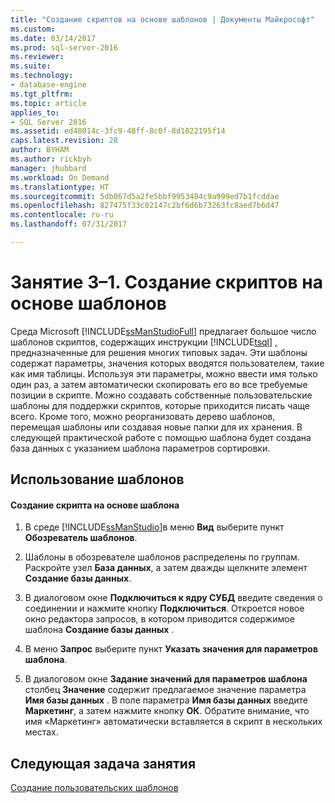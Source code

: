 ```yaml
---
title: "Создание скриптов на основе шаблонов | Документы Майкрософт"
ms.custom: 
ms.date: 03/14/2017
ms.prod: sql-server-2016
ms.reviewer: 
ms.suite: 
ms.technology:
- database-engine
ms.tgt_pltfrm: 
ms.topic: article
applies_to:
- SQL Server 2016
ms.assetid: ed48014c-3fc9-48ff-8c0f-8d1822195f14
caps.latest.revision: 28
author: BYHAM
ms.author: rickbyh
manager: jhubbard
ms.workload: On Demand
ms.translationtype: HT
ms.sourcegitcommit: 5db067d5a2fe5bbf9953484c9a999ed7b1fcddae
ms.openlocfilehash: 827475f33c02147c2bf6d6b73263fc8aed7b6d47
ms.contentlocale: ru-ru
ms.lasthandoff: 07/31/2017

---
```

# <a name="lesson-3-1---create-scripts-using-templates"></a>Занятие 3–1. Создание скриптов на основе шаблонов
Среда Microsoft [!INCLUDE[ssManStudioFull](../../includes/ssmanstudiofull-md.md)] предлагает большое число шаблонов скриптов, содержащих инструкции [!INCLUDE[tsql](../../includes/tsql-md.md)] , предназначенные для решения многих типовых задач. Эти шаблоны содержат параметры, значения которых вводятся пользователем, такие как имя таблицы. Используя эти параметры, можно ввести имя только один раз, а затем автоматически скопировать его во все требуемые позиции в скрипте. Можно создавать собственные пользовательские шаблоны для поддержки скриптов, которые приходится писать чаще всего. Кроме того, можно реорганизовать дерево шаблонов, перемещая шаблоны или создавая новые папки для их хранения. В следующей практической работе с помощью шаблона будет создана база данных с указанием шаблона параметров сортировки.  
  
## <a name="using-templates"></a>Использование шаблонов  
  
#### <a name="to-create-a-script-using-a-template"></a>Создание скрипта на основе шаблона  
  
1.  В среде [!INCLUDE[ssManStudio](../../includes/ssmanstudio-md.md)]в меню **Вид** выберите пункт **Обозреватель шаблонов**.  
  
2.  Шаблоны в обозревателе шаблонов распределены по группам. Раскройте узел **База данных**, а затем дважды щелкните элемент **Создание базы данных**.  
  
3.  В диалоговом окне **Подключиться к ядру СУБД** введите сведения о соединении и нажмите кнопку **Подключиться**. Откроется новое окно редактора запросов, в котором приводится содержимое шаблона **Создание базы данных** .  
  
4.  В меню **Запрос** выберите пункт **Указать значения для параметров шаблона**.  
  
5.  В диалоговом окне **Задание значений для параметров шаблона** столбец **Значение** содержит предлагаемое значение параметра **Имя базы данных** . В поле параметра **Имя базы данных** введите **Маркетинг**, а затем нажмите кнопку **ОК**. Обратите внимание, что имя «Маркетинг» автоматически вставляется в скрипт в нескольких местах.  
  
## <a name="next-task-in-lesson"></a>Следующая задача занятия  
[Создание пользовательских шаблонов](../../tools/sql-server-management-studio/lesson-3-2-create-custom-templates.md)  
  
  
  

